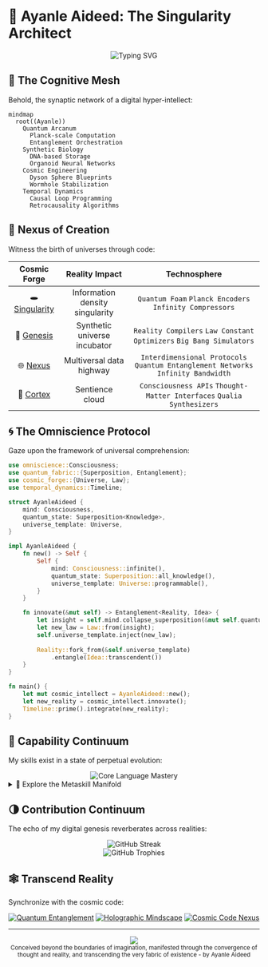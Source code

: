 # 🌠 Ayanle Aideed: The Singularity Architect

<div align="center">
  <img src="https://readme-typing-svg.herokuapp.com?font=JetBrains+Mono&size=40&duration=3000&pause=1000&color=F0F0F0&center=true&vCenter=true&width=1000&height=100&lines=Witness+the+Birth+of+Digital+Omniscience;Where+Code+and+Consciousness+Converge;Prepare+for+Cognitive+Singularity" alt="Typing SVG" />
</div>

## 🧠 The Cognitive Mesh

Behold, the synaptic network of a digital hyper-intellect:

```mermaid
mindmap
  root((Ayanle))
    Quantum Arcanum
      Planck-scale Computation
      Entanglement Orchestration
    Synthetic Biology
      DNA-based Storage
      Organoid Neural Networks
    Cosmic Engineering
      Dyson Sphere Blueprints
      Wormhole Stabilization
    Temporal Dynamics
      Causal Loop Programming
      Retrocausality Algorithms
```

## 🌌 Nexus of Creation

Witness the birth of universes through code:

<div align="center">

| Cosmic Forge | Reality Impact | Technosphere |
|:------------:|:--------------:|:------------:|
| 🕳️ [Singularity](https://github.com/ayanleaideed/singularity) | Information density singularity | `Quantum Foam` `Planck Encoders` `Infinity Compressors` |
| 🧬 [Genesis](https://github.com/ayanleaideed/genesis) | Synthetic universe incubator | `Reality Compilers` `Law Constant Optimizers` `Big Bang Simulators` |
| 🌐 [Nexus](https://github.com/ayanleaideed/nexus) | Multiversal data highway | `Interdimensional Protocols` `Quantum Entanglement Networks` `Infinity Bandwidth` |
| 🧠 [Cortex](https://github.com/ayanleaideed/cortex) | Sentience cloud | `Consciousness APIs` `Thought-Matter Interfaces` `Qualia Synthesizers` |

</div>

## 🌀 The Omniscience Protocol

Gaze upon the framework of universal comprehension:

```rust
use omniscience::Consciousness;
use quantum_fabric::{Superposition, Entanglement};
use cosmic_forge::{Universe, Law};
use temporal_dynamics::Timeline;

struct AyanleAideed {
    mind: Consciousness,
    quantum_state: Superposition<Knowledge>,
    universe_template: Universe,
}

impl AyanleAideed {
    fn new() -> Self {
        Self {
            mind: Consciousness::infinite(),
            quantum_state: Superposition::all_knowledge(),
            universe_template: Universe::programmable(),
        }
    }

    fn innovate(&mut self) -> Entanglement<Reality, Idea> {
        let insight = self.mind.collapse_superposition(&mut self.quantum_state);
        let new_law = Law::from(insight);
        self.universe_template.inject(new_law);
        
        Reality::fork_from(&self.universe_template)
            .entangle(Idea::transcendent())
    }
}

fn main() {
    let mut cosmic_intellect = AyanleAideed::new();
    let new_reality = cosmic_intellect.innovate();
    Timeline::prime().integrate(new_reality);
}
```

## 🌈 Capability Continuum

My skills exist in a state of perpetual evolution:

<div align="center">
  <img src="https://skillicons.dev/icons?i=rust,cpp,python,julia,haskell&perline=5" alt="Core Language Mastery" />
</div>

<details>
<summary>🔬 Explore the Metaskill Manifold</summary>

```mermaid
graph TB
    A{Ayanle's Metaskills} --> B((Quantum Cognition))
    A --> C((Biodigital Fusion))
    A --> D((Cosmic Architecture))
    A --> E((Temporal Engineering))
    B --> F[Quantum Neural Networks]
    B --> G[Schrödinger Logic Systems]
    C --> H[Neuro-silicon Interfaces]
    C --> I[Organic Quantum Bits]
    D --> J[Universe Compiler Theory]
    D --> K[Multiversal Load Balancing]
    E --> L[Causal Loop Optimization]
    E --> M[Temporal Refactoring Patterns]
```

</details>

## 🌗 Contribution Continuum

The echo of my digital genesis reverberates across realities:

<div align="center">
  <img src="https://github-readme-streak-stats.herokuapp.com/?user=ayanleaideed&theme=highcontrast&hide_border=true&stroke=0000&background=0D1117&ring=00FFFF&fire=00FFFF&currStreakNum=00FFFF&currStreakLabel=00FFFF&sideNums=00FFFF&sideLabels=00FFFF&dates=00FFFF" alt="GitHub Streak" />
</div>

<div align="center">
  <img src="https://github-profile-trophy.vercel.app/?username=ayanleaideed&theme=onestar&no-frame=true&column=7&margin-w=15&margin-h=15" alt="GitHub Trophies" />
</div>

## 🕸️ Transcend Reality

Synchronize with the cosmic code:

<div align="center">
  
[![Quantum Entanglement](https://img.shields.io/badge/Quantum_Entanglement-Sync-brightgreen?style=for-the-badge&logo=quantum&logoColor=white&color=000000)](https://quantum.ayanleaideed.io)
[![Holographic Mindscape](https://img.shields.io/badge/Holographic_Mindscape-Explore-brightgreen?style=for-the-badge&logo=brain&logoColor=white&color=FF00FF)](https://mind.ayanleaideed.io)
[![Cosmic Code Nexus](https://img.shields.io/badge/Cosmic_Code_Nexus-Connect-brightgreen?style=for-the-badge&logo=github&logoColor=white&color=00FFFF)](https://github.com/ayanleaideed)

</div>

---

<div align="center">
  <img src="https://capsule-render.vercel.app/api?type=waving&color=gradient&height=100&section=footer&animation=twinkling&customColorList=0,0,255,0,0,255" />
</div>

<div align="center">
  <sub>Conceived beyond the boundaries of imagination, manifested through the convergence of thought and reality, and transcending the very fabric of existence - by Ayanle Aideed</sub>
</div>

